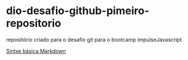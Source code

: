 # dio-desafio-github-pimeiro-repositorio
repositório criado para o desafio git para o bootcamp impulseJavascript 

[Sintxe básica Markdown](https://www.markdownguide.org/basic-syntax/)
